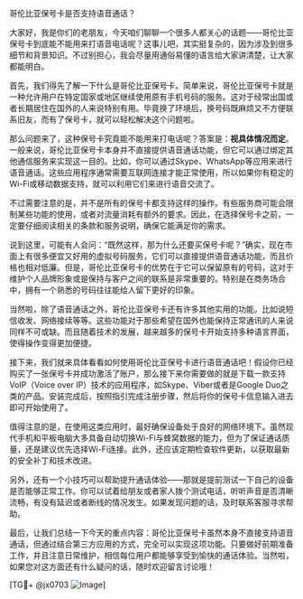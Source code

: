 哥伦比亚保号卡是否支持语音通话？

大家好，我是你们的老朋友，今天咱们聊聊一个很多人都关心的话题——哥伦比亚保号卡到底能不能用来打语音电话呢？这事儿吧，其实挺复杂的，因为涉及到很多细节和背景知识。不过别担心，我会尽量用通俗易懂的语言给大家讲清楚，让大家都能明白。

首先，我们得先了解一下什么是哥伦比亚保号卡。简单来说，哥伦比亚保号卡就是一种允许用户在特定国家或地区继续使用原有手机号码的服务。这对于经常出国或者长期居住在国外的人来说特别有用。毕竟换了环境后，换号码既麻烦又不方便联系旧友，而有了保号卡，就可以轻松解决这个问题啦。

那么问题来了，这种保号卡究竟能不能用来打电话呢？答案是：**视具体情况而定**。一般来说，哥伦比亚保号卡本身并不直接提供语音通话功能，但它可以通过绑定其他通信服务来实现这一目的。比如，你可以通过Skype、WhatsApp等应用来进行语音通话。这些应用程序通常需要互联网连接才能正常使用，所以如果你有稳定的Wi-Fi或移动数据支持，就可以利用它们来进行语音交流了。

不过需要注意的是，并不是所有的保号卡都支持这样的操作。有些服务商可能会限制某些功能的使用，或者对流量消耗有额外的要求。因此，在选择保号卡之前，一定要仔细阅读相关的条款和服务说明，确保它能满足你的需求。

说到这里，可能有人会问：“既然这样，那为什么还要买保号卡呢？”确实，现在市面上有很多便宜又好用的虚拟号码服务，它们可以直接提供语音通话功能，而且价格也相对低廉。但是，哥伦比亚保号卡的优势在于它可以保留原有的号码，这对于维护个人品牌形象或是保持与客户之间的联系是非常重要的。特别是在商务场合中，拥有一个熟悉的号码往往能给人留下更好的印象。

当然啦，除了语音通话之外，哥伦比亚保号卡还有许多其他实用的功能。比如说短信收发、网络接续等等。这些功能对于那些希望在国外也能保持正常通讯的人来说同样不可或缺。而且随着技术的发展，越来越多的保号卡开始支持多种语言界面，使得操作变得更加便捷。

接下来，我们就来具体看看如何使用哥伦比亚保号卡进行语音通话吧！假设你已经购买了一张保号卡并成功激活了账户，那么接下来你需要做的就是下载一款支持VoIP（Voice over IP）技术的应用程序，如Skype、Viber或者是Google Duo之类的产品。安装完成后，按照指引完成注册步骤，然后将你的保号卡信息输入进去即可开始使用了。

值得注意的是，在使用这类应用时，最好确保设备处于良好的网络环境下。虽然现代手机和平板电脑大多具备自动切换Wi-Fi与蜂窝数据的能力，但为了保证通话质量，还是建议优先选择Wi-Fi连接。此外，还应该定期检查软件更新，以获取最新的安全补丁和技术改进。

另外，还有一个小技巧可以帮助提升通话体验——那就是提前测试一下自己的设备是否能够正常工作。你可以试着给朋友或者家人拨个测试电话，听听声音是否清晰流畅，有没有延迟或者断线的情况发生。如果发现问题的话，及时联系客服寻求帮助。

最后，让我们总结一下今天的重点内容：哥伦比亚保号卡虽然本身不直接支持语音通话，但通过结合第三方应用的方式，完全可以实现这项功能。只要做好前期准备工作，并且注意日常维护，相信每位用户都能够享受到愉快的通话体验。当然啦，如果您对这方面还有什么疑问的话，随时欢迎留言讨论哦！

[TG💪+ @jx0703 ![Image](https://github.com/user-attachments/assets/dbca1d08-cadb-493c-b0ec-ad6f7a83f270)]